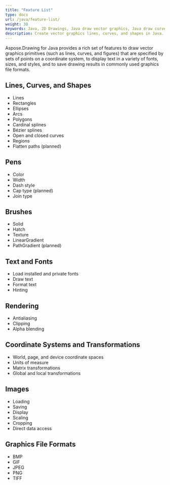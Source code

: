 ```yaml
---
title: "Feature List"
type: docs
url: /java/feature-list/
weight: 30
keywords: Java, 2D Drawings, Java draw vector graphics, Java draw curves, Java draw text, draw fonts in Java, draw geometries in Java, Java draw images
description: Create vector graphics lines, curves, and shapes in Java. Display text having different fonts, sizes, and styles in Java. Load and save drawings in Java.
---
```


Aspose.Drawing for Java provides a rich set of features to draw vector graphics primitives (such as lines, curves, and figures) that are specified by sets of points on a coordinate system, to display text in a variety of fonts, sizes, and styles, and to save drawing results in commonly used graphics file formats.

## **Lines, Curves, and Shapes**

- Lines
- Rectangles
- Ellipses
- Arcs
- Polygons
- Cardinal splines
- Bézier splines
- Open and closed curves
- Regions
- Flatten paths (planned)

## **Pens**

- Color
- Width
- Dash style
- Cap type (planned)
- Join type

## **Brushes**

- Solid
- Hatch
- Texture
- LinearGradient
- PathGradient (planned)

## **Text and Fonts**

- Load installed and private fonts
- Draw text
- Format text
- Hinting

## **Rendering**

- Antialiasing
- Clipping
- Alpha blending

## **Coordinate Systems and Transformations**

- World, page, and device coordinate spaces
- Units of measure
- Matrix transformations
- Global and local transformations

## **Images**

- Loading
- Saving
- Display
- Scaling
- Cropping
- Direct data access

## **Graphics File Formats**

- BMP
- GIF
- JPEG
- PNG
- TIFF
